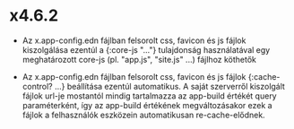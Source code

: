 
# x4.6.2

- Az x.app-config.edn fájlban felsorolt css, favicon és js fájlok kiszolgálása ezentúl a {:core-js "..."}
  tulajdonság használatával egy meghatározott core-js (pl. "app.js", "site.js" ...) fájlhoz köthetők

- Az x.app-config.edn fájlban felsorolt css, favicon és js fájlok {:cache-control? ...} beállítása
  ezentúl automatikus.
  A saját szerverről kiszolgált fájlok url-je mostantól mindig tartalmazza az app-build értékét
  query paraméterként, így az app-build értékének megváltozásakor ezek a fájlok a felhasználók eszközein
  automatikusan re-cache-elődnek.
